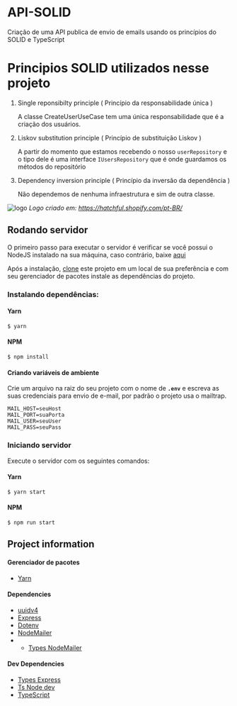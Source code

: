 # API-SOLID
Criação de uma API publica de envio de emails usando os princípios do SOLID e TypeScript

# Principios SOLID utilizados nesse projeto
1. Single reponsibilty principle ( Princípio da responsabilidade única )

    A classe CreateUserUseCase tem uma única responsabilidade que é a criação dos usuários.

2. Liskov substitution principle ( Princípio de substituição Liskov )

    A partir do momento que estamos recebendo o nosso `userRepository` e o tipo dele é uma interface `IUsersRepository` que é onde guardamos os métodos do repositório

3. Dependency inversion principle ( Princípio da inversão da dependência ) 

    Não dependemos de nenhuma infraestrutura e sim de outra classe.

![logo](https://user-images.githubusercontent.com/56320849/121269157-b195d100-c895-11eb-9cbb-eacf7a152af4.png)
<em>Logo criado em: https://hatchful.shopify.com/pt-BR/</em>

## Rodando servidor
O primeiro passo para executar o servidor é verificar se você possui o NodeJS instalado na sua máquina, caso contrário, baixe <a href="https://nodejs.org/en/download/">aqui</a>

Após a instalação, <a href="https://github.com/barretot/API-SOLID">clone</a> este projeto em um local de sua preferência e com seu gerenciador de pacotes instale as dependências do projeto.

### Instalando dependências:

#### Yarn
```
$ yarn 
```

#### NPM

```
$ npm install
```

#### Criando variáveis de ambiente
Crie um arquivo na raiz do seu projeto com o nome de **`.env`** e escreva as suas credenciais para envio de e-mail, por padrão o projeto usa o mailtrap.
```
MAIL_HOST=seuHost
MAIL_PORT=suaPorta
MAIL_USER=seuUser
MAIL_PASS=seuPass
```
### Iniciando servidor
Execute o servidor com os seguintes comandos:
#### Yarn
```
$ yarn start
```

#### NPM

```
$ npm run start
```

## Project information

#### Gerenciador de pacotes

 * <a href="https://classic.yarnpkg.com/lang/en/">Yarn</a>  

#### Dependencies

* <a href="https://www.npmjs.com/package/uuidv4">uuidv4</a>
* <a href="https://www.npmjs.com/package/express">Express</a>  
* <a href="https://www.npmjs.com/package/dotenv">Dotenv</a> 
* <a href="https://www.npmjs.com/package/nodemailer">NodeMailer</a> 
* * <a href="https://www.npmjs.com/package/@types/nodemailer">Types NodeMailer</a> 


#### Dev Dependencies
* <a href="https://www.npmjs.com/package/@types/express">Types Express</a>
* <a href="https://www.npmjs.com/package/ts-node-dev">Ts Node dev</a>
* <a href="https://www.npmjs.com/package/typescript">TypeScript</a>




